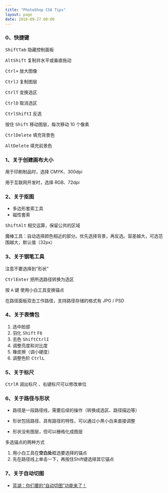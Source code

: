 ```yaml
---
title: "PhotoShop CS6 Tips"
layout: page
date: 2018-09-27 00:00
---
```


### 0、快捷键

<kbd>Shift</kbd><kbd>Tab</kbd> 隐藏控制面板

<kbd>Alt</kbd><kbd>Shift</kbd> 复制并水平或垂直拖动

<kbd>Ctrl</kbd><kbd>+</kbd> 放大图像

<kbd>Ctrl</kbd><kbd>J</kbd> 复制图层

<kbd>Ctrl</kbd><kbd>T</kbd> 变换选区

<kbd>Ctrl</kbd><kbd>D</kbd> 取消选区

<kbd>Ctrl</kbd><kbd>Shift</kbd><kbd>I</kbd> 反选

按住 <kbd>Shift</kbd> 移动图层，每次移动 10 个像素

<kbd>Ctrl</kbd><kbd>Delete</kbd> 填充背景色

<kbd>Alt</kbd><kbd>Delete</kbd> 填充前景色

### 1、关于创建画布大小

用于印刷制品时，选择 CMYK、300dpi

用于互联网开发时，选择 RGB、72dpi

### 2、关于抠图

+ 多边形套索工具
+ 磁性套索

<kbd>Shift</kbd><kbd>Alt</kbd> 相交运算，保留公共的区域

魔棒工具：自动选择颜色相近的部分。优先选择背景，再反选。容差越大，可选范围越大，默认值（32px）

### 3、关于钢笔工具

注意不要选择到“形状”

<kbd>Ctrl</kbd><kbd>Enter</kbd> 把所选路径转换为选区

按 <kbd>A</kbd> 键 使用小白工具变换锚点

在路径面板双击工作路径，支持路径存储的格式有 JPG / PSD

### 4、关于表情包

1. 选中脸部
2. 羽化  <kbd>Shift</kbd> <kbd>F6</kbd>
3. 去色 <kbd>Shift</kbd><kbd>Ctrl</kbd><kbd>I</kbd>
4. 调整亮度和对比度
5. 橡皮擦（调小硬度）
6. 调整色阶  <kbd>Ctrl</kbd><kbd>L</kbd>

### 5、关于标尺

<kbd>Ctrl</kbd><kbd>R</kbd> 调出标尺 、右键标尺可以修改单位

### 6、关于路径与形状

+ 路径是一段路径线，需要后续的操作（转换成选区、路径描边等）

+ 形状包括路径、具有路径的特性，可以通过小黑小白来直接调整

+ 形状没有图层，但可以栅格化成图层

多选锚点的两种方式
1. 用小白工具在**空白处**框选要选择的锚点
2. 先在路径线上单击一下，再按住Shift键选择其它锚点

### 7、关于自动切图

+ [蓝湖：你们要的“自动切图”功能来了！](https://zhuanlan.zhihu.com/p/29261958)
